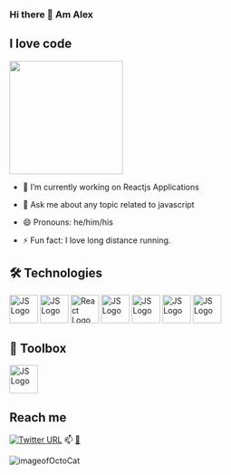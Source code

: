 ### Hi there 👋 Am Alex

## I love code
<img src="https://octodex.github.com/images/Fintechtocat.png" width= "200">

- 🔭 I’m currently working on Reactjs Applications

- 💬 Ask me about any topic related to javascript 
- 😄 Pronouns: he/him/his
- ⚡ Fun fact: I love long distance running.








## 🛠 Technologies
<img src="https://cdn.worldvectorlogo.com/logos/css-3.svg" alt="JS Logo" width="50" height="50"/>     <img src="https://cdn.worldvectorlogo.com/logos/logo-javascript.svg" alt="JS Logo" width="50" height="50"/>     <img src="https://cdn.worldvectorlogo.com/logos/react-2.svg" alt="React Logo" width="50" height="50"/>      <img src="https://cdn.worldvectorlogo.com/logos/jquery-2.svg" alt="JS Logo" width="50" height="50"/>      <img src="https://cdn.worldvectorlogo.com/logos/nodejs-icon.svg" alt="JS Logo" width="50" height="50"/>     <img src="https://cdn.worldvectorlogo.com/logos/html-1.svg" alt="JS Logo" width="50" height="50"/>    <img src="https://cdn.worldvectorlogo.com/logos/react-native-1.svg" alt="JS Logo" width="50" height="50"/>


## 🧰 Toolbox
<img src="https://cdn.worldvectorlogo.com/logos/netlify.svg" alt="JS Logo" width="50" height="50"/> 


## Reach me
<a href = "https://twitter.com/a_muriuki" ><img alt="Twitter URL" src="https://img.shields.io/twitter/url?label=alex&style=social&url=https%3A%2F%2Ftwitter.com%2Fa_muriuki" target="_blank"></a>
📫 [📧](mailto:alexmuriukimaina254@gmail.com) 

![imageofOctoCat](https://octodex.github.com/images/mona-the-rivetertocat.png)
